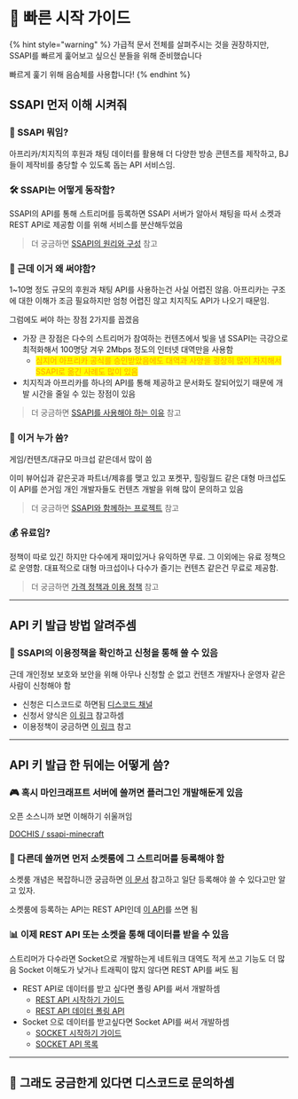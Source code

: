 # 🚄 빠른 시작 가이드

{% hint style="warning" %}
가급적 문서 전체를 살펴주시는 것을 권장하지만, SSAPI를 빠르게 훑어보고 싶으신 분들을 위해 준비했습니다

빠르게 훑기 위해 음슴체를 사용합니다!
{% endhint %}

## SSAPI 먼저 이해 시켜줘

### 🤔 SSAPI 뭐임?

아프리카/치지직의 후원과 채팅 데이터를 활용해 더 다양한 방송 콘텐츠를 제작하고, BJ들이 제작비를 충당할 수 있도록 돕는 API 서비스임.

### 🛠 SSAPI는 어떻게 동작함?

SSAPI의 API를 통해 스트리머를 등록하면 SSAPI 서버가 알아서 채팅을 따서 소켓과 REST API로 제공함 이를 위해 서비스를 분산해두었음

> 더 궁금하면 [SSAPI의 원리와 구성](intro/api.md) 참고

### 🤷 근데 이거 왜 써야함?

1\~10명 정도 규모의 후원과 채팅 API를 사용하는건 사실 어렵진 않음. 아프리카는 구조에 대한 이해가 조금 필요하지만 엄청 어렵진 않고 치지직도 API가 나오기 때문임.

그럼에도 써야 하는 장점 2가지를 꼽겠음

* 가장 큰 장점은 다수의 스트리머가 참여하는 컨텐츠에서 빛을 냄 SSAPI는 극강으로 최적화해서 100명당 겨우 2Mbps 정도의 인터넷 대역만을 사용함
  * <mark style="color:orange;">심지어 아프리카 공식를 승인받았음에도 대역과 사양을 굉장히 많이 차지해서 SSAPI로 옮긴 사례도 많이 있음</mark>
* 치지직과 아프리카를 하나의 API를 통해 제공하고 문서화도 잘되어있기 때문에 개발 시간을 줄일 수 있는 장점이 있음

> 더 궁금하면 [SSAPI를 사용해야 하는 이유](intro/why-use.md) 참고

### 👥 이거 누가 씀?

게임/컨텐츠/대규모 마크섭 같은데서 많이 씀

이미 뷰어십과 같은곳과 파트너/제휴를 맺고 있고 포켓꾸, 힐링월드 같은 대형 마크섭도 이 API를 쓴거임 개인 개발자들도 컨텐츠 개발을 위해 많이 문의하고 있음

> 더 궁금하면 [SSAPI와 함께하는 프로젝트](intro/projects.md) 참고

### 💰 유료임?

정책이 따로 있긴 하지만 다수에게 재미있거나 유익하면 무료. 그 이외에는 유료 정책으로 운영함. 대표적으로 대형 마크섭이나 다수가 즐기는 컨텐츠 같은건 무료로 제공함.

> 더 궁금하면 [가격 정책과 이용 정책](intro/policy.md) 참고

***

## API 키 발급 방법 알려주셈

### 🔑 SSAPI의 이용정책을 확인하고 신청을 통해 쓸 수 있음

근데 개인정보 보호와 보안을 위해 아무나 신청할 순 없고 컨텐츠 개발자나 운영자 같은 사람이 신청해야 함

* 신청은 디스코드로 하면됨 [디스코드 채널](https://discord.gg/cNVpzCkEvM)
* 신청서 양식은 [이 링크](extra-document/application.md) 참고하셈
* 이용정책이 궁금하면 [이 링크](intro/policy.md) 참고

***

## API 키 발급 한 뒤에는 어떻게 씀?

### 🎮 혹시 마인크래프트 서버에 쓸꺼면 플러그인 개발해둔게 있음

오픈 소스니까 보면 이해하기 쉬울꺼임

[DOCHIS / ssapi-minecraft](https://github.com/DOCHIS/ssapi-minecraft)

### 📝 다른데 쓸꺼면 먼저 소켓룸에 그 스트리머를 등록해야 함

소켓룸 개념은 복잡하니깐 궁금하면 [이 문서](intro/api.md) 참고하고 일단 등록해야 쓸 수 있다고만 알고 있자.

소켓룸에 등록하는 API는 REST API인데 [이 API](rest-api/api/room.md)를 쓰면 됨

### 📊 이제 REST API 또는 소켓을 통해 데이터를 받을 수 있음

스트리머가 다수라면 Socket으로 개발하는게 네트워크 대역도 적게 쓰고 기능도 더 많음 Socket 이해도가 낮거나 트래픽이 많지 않다면 REST API를 써도 됨

* REST API로 데이터를 받고 싶다면 폴링 API를 써서 개발하셈
  * [REST API 시작하기 가이드](rest-api/start.md)
  * [REST API 데이터 폴링 API](rest-api/api/pollng.md)
* Socket 으로 데이터를 받고싶다면 Socket API를 써서 개발하셈
  * [SOCKET 시작하기 가이드](socket/start.md)
  * [SOCKET API 목록](socket/api/)

***

## 💬 그래도 궁금한게 있다면 디스코드로 문의하셈
